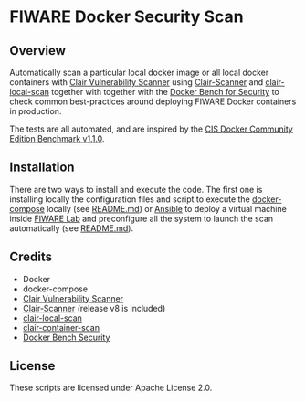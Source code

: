 # FIWARE Docker Security Scan

## Overview

Automatically scan a particular local docker image or all local docker containers 
with [Clair Vulnerability Scanner](https://github.com/coreos/clair) using 
[Clair-Scanner](https://github.com/arminc/clair-scanner) and 
[clair-local-scan](https://github.com/arminc/clair-local-scan) together with together 
with the [Docker Bench for Security](https://github.com/docker/docker-bench-security) 
to check common best-practices around deploying FIWARE Docker containers in production. 

The tests are all automated, and are inspired by the 
[CIS Docker Community Edition Benchmark v1.1.0](https://benchmarks.cisecurity.org/tools2/docker/CIS_Docker_Community_Edition_Benchmark_v1.1.0.pdf).


## Installation

There are two ways to install and execute the code. The first one is installing locally
the configuration files and script to execute the [docker-compose](https://docs.docker.com/compose/) 
locally (see [README.md](docker/README.md)) or [Ansible](https://www.ansible.com/) to deploy 
a virtual machine inside [FIWARE Lab](https://cloud.lab.fiware.org) and preconfigure all 
the system to launch the scan automatically (see [README.md](deploy/README.md)).


## Credits

* Docker
* docker-compose
* [Clair Vulnerability Scanner](https://github.com/coreos/clair)
* [Clair-Scanner](https://github.com/arminc/clair-scanner) (release v8 is included)
* [clair-local-scan](https://github.com/arminc/clair-local-scan)
* [clair-container-scan](https://github.com/usr42/clair-container-scan)
* [Docker Bench Security](https://github.com/docker/docker-bench-security)

## License

These scripts are licensed under Apache License 2.0.